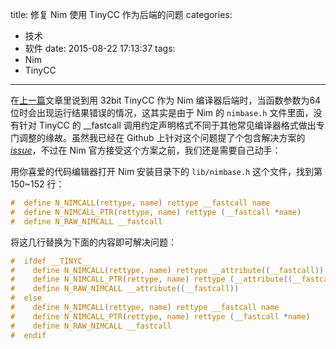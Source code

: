 title: 修复 Nim 使用 TinyCC 作为后端的问题
categories:
  - 技术
  - 软件
date: 2015-08-22 17:13:37
tags:
  - Nim
  - TinyCC
---

在[上一篇](/2015/08/TinyCC-fastcall-bug/)文章里说到用 32bit TinyCC 作为 Nim 编译器后端时，当函数参数为64位时会出现运行结果错误的情况，这其实是由于 Nim 的 `nimbase.h` 文件里面，没有针对 TinyCC 的 __fastcall 调用约定声明格式不同于其他常见编译器格式做出专门调整的缘故。虽然我已经在 Github 上针对这个问题提了个包含解决方案的 *[issue](https://github.com/nim-lang/Nim/issues/3237)*，不过在 Nim 官方接受这个方案之前，我们还是需要自己动手：

用你喜爱的代码编辑器打开 Nim 安装目录下的 `lib/nimbase.h` 这个文件，找到第 150~152 行：

```c
#  define N_NIMCALL(rettype, name) rettype __fastcall name
#  define N_NIMCALL_PTR(rettype, name) rettype (__fastcall *name)
#  define N_RAW_NIMCALL __fastcall
```

将这几行替换为下面的内容即可解决问题：
```c
#  ifdef __TINYC__
#    define N_NIMCALL(rettype, name) rettype __attribute((__fastcall)) name
#    define N_NIMCALL_PTR(rettype, name) rettype (__attribute((__fastcall)) *name)
#    define N_RAW_NIMCALL __attribute((__fastcall))
#  else
#    define N_NIMCALL(rettype, name) rettype __fastcall name
#    define N_NIMCALL_PTR(rettype, name) rettype (__fastcall *name)
#    define N_RAW_NIMCALL __fastcall
#  endif
```
